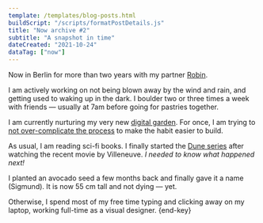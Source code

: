 ```yaml
---
template: /templates/blog-posts.html
buildScript: "/scripts/formatPostDetails.js"
title: "Now archive #2"
subtitle: "A snapshot in time"
dateCreated: "2021-10-24"
dataTag: ["now"]
---
```


Now in Berlin for more than two years with my partner [Robin](https://robinmetral.com/).

I am actively working on not being blown away by the wind and rain, and getting used to waking up in the dark. I boulder two or three times a week with friends — usually at 7am before going for pastries together.

I am currently nurturing my very new [digital garden](https://garden.clarale.com/). For once, I am trying to [not over-complicate the process](/posts/gardening/) to make the habit easier to build.

As usual, I am reading sci-fi books. I finally started the [Dune series](https://openlibrary.org/works/OL893415W/Dune/) after watching the recent movie by Villeneuve. _I needed to know what happened next!_

I planted an avocado seed a few months back and finally gave it a name (Sigmund). It is now 55 cm tall and not dying — yet.

Otherwise, I spend most of my free time typing and clicking away on my laptop, working full-time as a visual designer. {end-key}
